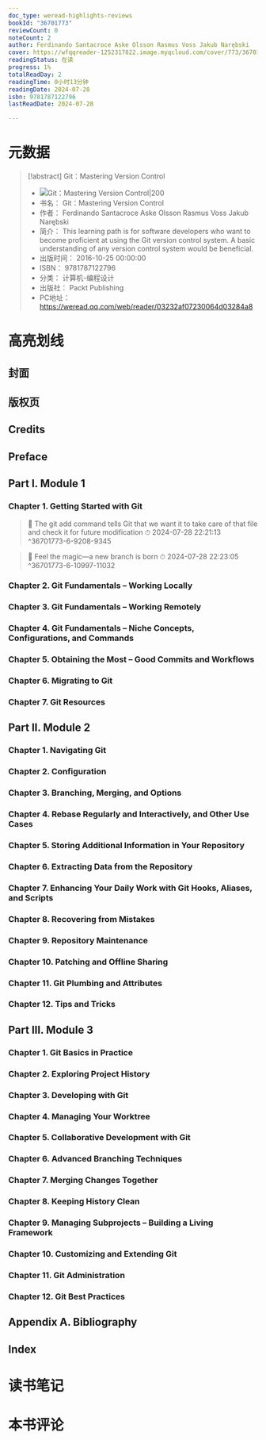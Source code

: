 ```yaml
---
doc_type: weread-highlights-reviews
bookId: "36701773"
reviewCount: 0
noteCount: 2
author: Ferdinando Santacroce Aske Olsson Rasmus Voss Jakub Narębski
cover: https://wfqqreader-1252317822.image.myqcloud.com/cover/773/36701773/t7_36701773.jpg
readingStatus: 在读
progress: 1%
totalReadDay: 2
readingTime: 0小时13分钟
readingDate: 2024-07-28
isbn: 9781787122796
lastReadDate: 2024-07-28

---
```

# 元数据
> [!abstract] Git：Mastering Version Control
> - ![ Git：Mastering Version Control|200](https://wfqqreader-1252317822.image.myqcloud.com/cover/773/36701773/t7_36701773.jpg)
> - 书名： Git：Mastering Version Control
> - 作者： Ferdinando Santacroce Aske Olsson Rasmus Voss Jakub Narębski
> - 简介： This learning path is for software developers who want to become proficient at using the Git version control system. A basic understanding of any version control system would be beneficial.
> - 出版时间： 2016-10-25 00:00:00
> - ISBN： 9781787122796
> - 分类： 计算机-编程设计
> - 出版社： Packt Publishing
> - PC地址：https://weread.qq.com/web/reader/03232af07230064d03284a8

# 高亮划线

## 封面

## 版权页

## Credits

## Preface

## Part I. Module 1

### Chapter 1. Getting Started with Git

> 📌 The git add command tells Git that we want it to take care of that file and check it for future modification 
> ⏱ 2024-07-28 22:21:13 ^36701773-6-9208-9345

> 📌 Feel the magic—a new branch is born 
> ⏱ 2024-07-28 22:23:05 ^36701773-6-10997-11032

### Chapter 2. Git Fundamentals – Working Locally

### Chapter 3. Git Fundamentals – Working Remotely

### Chapter 4. Git Fundamentals – Niche Concepts, Configurations, and Commands

### Chapter 5. Obtaining the Most – Good Commits and Workflows

### Chapter 6. Migrating to Git

### Chapter 7. Git Resources

## Part II. Module 2

### Chapter 1. Navigating Git

### Chapter 2. Configuration

### Chapter 3. Branching, Merging, and Options

### Chapter 4. Rebase Regularly and Interactively, and Other Use Cases

### Chapter 5. Storing Additional Information in Your Repository

### Chapter 6. Extracting Data from the Repository

### Chapter 7. Enhancing Your Daily Work with Git Hooks, Aliases, and Scripts

### Chapter 8. Recovering from Mistakes

### Chapter 9. Repository Maintenance

### Chapter 10. Patching and Offline Sharing

### Chapter 11. Git Plumbing and Attributes

### Chapter 12. Tips and Tricks

## Part III. Module 3

### Chapter 1. Git Basics in Practice

### Chapter 2. Exploring Project History

### Chapter 3. Developing with Git

### Chapter 4. Managing Your Worktree

### Chapter 5. Collaborative Development with Git

### Chapter 6. Advanced Branching Techniques

### Chapter 7. Merging Changes Together

### Chapter 8. Keeping History Clean

### Chapter 9. Managing Subprojects – Building a Living Framework

### Chapter 10. Customizing and Extending Git

### Chapter 11. Git Administration

### Chapter 12. Git Best Practices

## Appendix A. Bibliography

## Index

# 读书笔记

# 本书评论

